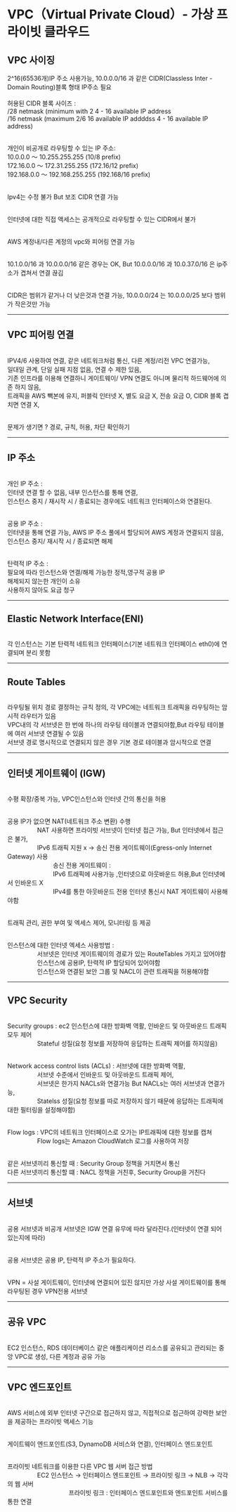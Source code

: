<h1>VPC（Virtual Private Cloud）- 가상 프라이빗 클라우드</h1>

<h2>VPC 사이징</h2>  
2^16(65536개)IP 주소 사용가능, 10.0.0.0/16 과 같은 CIDR(Classless Inter - Domain Routing)블록 형태 IP주소 필요
<br><br>허용된 CIDR 블록 사이즈 : 
<br> /28 netmask (minimum with 2 4 - 16 available IP address
<br> /16 netmask (maximum 2/6 16 available IP addddss 4 - 16 available IP address)

<br>개인이 비공개로 라우팅할 수 있는 IP 주소:
<br>10.0.0.0 ～ 10.255.255.255 (10/8 prefix)
<br>172.16.0.0 ～ 172.31.255.255 (172.16/12 prefix)
<br>192.168.0.0 ～ 192.168.255.255 (192.168/16 prefix)

<br>Ipv4는 수정 불가 But 보조 CIDR 연결 가능 

<br>인터넷에 대한 직접 액세스는 공개적으로 라우팅할 수 있는 CIDR에서 불가

<br>AWS 계정내/다른 계정의 vpc와 피어링 연결 가능

<br> 10.1.0.0/16 과 10.0.0.0/16 같은 경우는 OK, But 10.0.0.0/16 과 10.0.37.0/16 은 ip주소가 겹쳐서 연결 끊김

<br> CIDR은 범위가 같거나 더 낮은것과 연결 가능, 10.0.0.0/24 는 10.0.0.0/25 보다 범위가 작은것만 가능

<hr>

<h2>VPC 피어링 연결</h2> 
<br> IPV4/6 사용하여 연결, 같은 네트워크처럼 통신, 다른 계정/리전 VPC 연결가능,
<br> 일대일 관계, 단일 실패 지점 없음, 연결 수 제한 있음, 
<br> 기존 인프라를 이용해 연결하니 게이트웨이/ VPN 연결도 아니며 물리적 하드웨어에 의존 하지 않음,
<br> 트래픽을 AWS 빽본에 유지, 퍼블릭 인터넷 X, 별도 요금 X, 전송 요금 O, CIDR 블록 겹치면 연결 X,

<br> 문제가 생기면 ? 경로, 규칙, 허용, 차단 확인하기

<hr>

<h2>IP 주소</h2> 
<br> 개인 IP 주소 : 
<br> 인터넷 연결 할 수 없음, 내부 인스턴스를 통해 연결, 
<br> 인스턴스 중지 / 재시작 시 / 종료되는 경우에도 네트워크 인터페이스와 연결된다.

<br> 공용 IP 주소 : 
<br> 인터넷을 통해 연결 가능, AWS IP 주소 풀에서 할당되어 AWS 계정과 연결되지 않음,
<br> 인스턴스 중지/ 재시작 시 / 종료되면 해제

<br> 탄력적 IP 주소 : 
<br> 필요에 따라 인스턴스와 연결/해제 가능한 정적,영구적 공용 IP
<br> 해제되지 않는한 개인이 소유
<br> 사용하지 않아도 요금 청구

<hr>

<h2>Elastic Network Interface(ENI)</h2> 
<br> 각 인스턴스는 기본 탄력적 네트워크 인터페이스(기본 네트워크 인터페이스 eth0)에 연결되며 분리 못함

<hr>

<h2> Route Tables</h2> 
<br> 라우팅될 위치 경로 결정하는 규칙 정의, 각 VPC에는 네트워크 트래픽을 라우팅하는 암시적 라우터가 있음
<br> VPC내의 각 서브넷은 한 번에 하나의 라우팅 테이블과 연결되야함,But 라우팅 테이블에 여러 서브넷 연결될 수 있음
<br> 서브넷 경로 명시적으로 연결되지 않은 경우 기본 경로 테이블과 암시적으로 연결

<hr>

<h2> 인터넷 게이트웨이 (IGW)</h2> 

<br> 수평 확장/중복 가능, VPC인스턴스와 인터넷 간의 통신을 허용

<br> 공용 IP가 없으면 NAT(네트워크 주소 변환) 수행
<br>    &emsp; &emsp;&emsp; &emsp; NAT 사용하면 프라이빗 서브넷이 인터넷 접근 가능, But 인터넷에서 접근은 불가,
<br>    &emsp; &emsp;&emsp; &emsp; IPv6 트래픽 지원 x -> 송신 전용 게이트웨이(Egress-only Internet Gateway) 사용
<br>    &emsp; &emsp; &emsp; &emsp;&emsp; &emsp; 송신 전용 게이트웨이 :
<br>    &emsp; &emsp; &emsp; &emsp;&emsp; &emsp; IPv6 트래픽에 사용가능 ,인터넷으로 아웃바운드 허용,But 인터넷에서 인바운드 X
<br>    &emsp; &emsp; &emsp; &emsp;&emsp; &emsp; IPv4를 통한 아웃바운드 전용 인터넷 통신시 NAT 게이트웨이 사용해야함

<br> 트래픽 관리, 권한 부여 및 엑세스 제어, 모니터링 등 제공

<br> 인스턴스에 대한 인터넷 엑세스 사용방법 :
<br> &emsp; &emsp;&emsp; &emsp; 서브넷은 인터넷 게이트웨이의 경로가 있는 RouteTables 가지고 있어야함
<br> &emsp; &emsp;&emsp; &emsp; 인스턴스에 공용IP, 탄력적 IP 할당되어 있어야함
<br> &emsp; &emsp;&emsp; &emsp; 인스턴스와 연결된 보안 그룹 및 NACL이 관련 트래픽을 허용해야함

<hr>

<h2> VPC Security </h2> 

<br> Security groups : ec2 인스턴스에 대한 방화벽 역활, 인바운드 및 아웃바운드 트래픽 모두 제어
<br> &emsp; &emsp;&emsp; &emsp; Stateful 성질(요청 정보를 저장하여 응답하는 트래픽 제어를 하지않음)

<br> Network access control lists (ACLs) : 서브넷에 대한 방화벽 역활, 
<br> &emsp; &emsp;&emsp; &emsp; 서브넷 수준에서 인바운드 및 아웃바운드 트래픽 제어,
<br> &emsp; &emsp;&emsp; &emsp; 서브넷은 한가지 NACLs와 연결가능 But NACLs는 여러 서브넷과 연결가능, 
<br> &emsp; &emsp;&emsp; &emsp; Statelss 성질(요청 정보를 따로 저장하지 않기 때문에 응답하는 트래픽에 대한 필터링을 설정해야함)

<br> Flow logs : VPC의 네트워크 인터페이스로 오가는 IP트래픽에 대한 정보를 캡쳐
<br> &emsp; &emsp;&emsp; &emsp; Flow logs는 Amazon CloudWatch 로그를 사용하여 저장

<br> 같은 서브넷끼리 통신할 때 : Security Group 정책을 거치면서 통신
<br> 다른 서브넷끼리 통신할 떄 : NACL 정책을 거친후, Security Group을 거친다

<hr>

<h2> 서브넷 </h2>  
<br> 공용 서브넷과 비공개 서브넷은 IGW 연결 유무에 따라 달라진다.(인터넷이 연결 되어 있는지에 따라)

<br> 공용 서브넷은 공용 IP, 탄력적 IP 주소가 필요하다.

<br> VPN = 사설 게이트웨이, 인터넷에 연결되어 있진 않지만 가상 사설 게이트웨이를 통해 라우팅된 경우 VPN전용 서브넷 

<hr>

<h2> 공유 VPC </h2> 

<br> EC2 인스턴스, RDS 데이터베이스 같은 애플리케이션 리소스를 공유되고 관리되는 중앙 VPC로 생성, 다른 계정과 공유 가능

<hr>

<h2> VPC 엔드포인트 </h2> 

<br> AWS 서비스에 외부 인터넷 구간으로 접근하지 않고, 직접적으로 접근하여 강력한 보안을 제공하는 프라이빗 액세스 기능

<br> 게이트웨이 엔드포인트(S3, DynamoDB 서비스와 연결), 인터페이스 엔드포인트

<br> 프라이빗 네트워크를 이용한 다른 VPC 웹 서버 접근 방법
<br> &emsp; &emsp;&emsp; &emsp; EC2 인스턴스 → 인터페이스 엔드포인트 → 프라이빗 링크 →  NLB → 각각의 웹 서버
<br> &emsp; &emsp; &emsp; &emsp; &emsp; &emsp; &emsp; &emsp;프라이빗 링크 : 인터페이스 엔드포인트와 엔드포인트 서비스를 통한 연결
